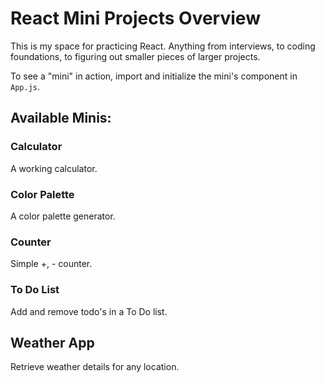 # React Mini Projects Overview

This is my space for practicing React. Anything from interviews, to coding foundations, to figuring out smaller pieces of larger projects.

To see a "mini" in action, import and initialize the mini's component in `App.js`.

## Available Minis:

### Calculator

A working calculator.

### Color Palette

A color palette generator.

### Counter

Simple +, - counter.

### To Do List

Add and remove todo's in a To Do list.

## Weather App

Retrieve weather details for any location.